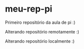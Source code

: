 # meu-rep-pi
Primeiro repositório da aula de pi :)

Alterando repositório remotamente :)

Alterando repositório localmente :)
